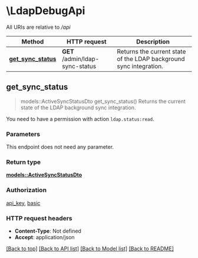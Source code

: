 # \LdapDebugApi

All URIs are relative to */api*

Method | HTTP request | Description
------------- | ------------- | -------------
[**get_sync_status**](LdapDebugApi.md#get_sync_status) | **GET** /admin/ldap-sync-status | Returns the current state of the LDAP background sync integration.



## get_sync_status

> models::ActiveSyncStatusDto get_sync_status()
Returns the current state of the LDAP background sync integration.

You need to have a permission with action `ldap.status:read`.

### Parameters

This endpoint does not need any parameter.

### Return type

[**models::ActiveSyncStatusDto**](ActiveSyncStatusDTO.md)

### Authorization

[api_key](../README.md#api_key), [basic](../README.md#basic)

### HTTP request headers

- **Content-Type**: Not defined
- **Accept**: application/json

[[Back to top]](#) [[Back to API list]](../README.md#documentation-for-api-endpoints) [[Back to Model list]](../README.md#documentation-for-models) [[Back to README]](../README.md)

